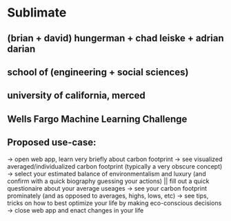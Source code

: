 # Sublimate

## (brian + david) hungerman + chad leiske + adrian darian
## school of (engineering + social sciences)
## university of california, merced

## Wells Fargo Machine Learning Challenge




## Proposed use-case:

-> open web app, learn very briefly about carbon footprint
-> see visualized averaged/individualized carbon footprint (typically a very obscure concept)
-> select your estimated balance of environmentalism and luxury (and confirm with a quick biography guessing your actions) || fill out a quick questionaire about your average useages
-> see your carbon footprint prominately (and as opposed to averages, highs, lows, etc)
-> see tips, tricks on how to best optimize your life by making eco-conscious decisions
-> close web app and enact changes in your life